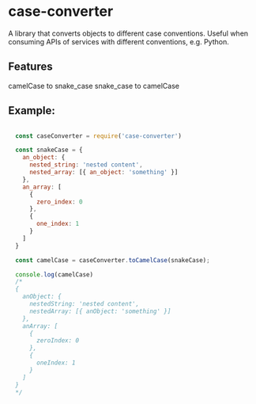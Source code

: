 # case-converter

A library that converts objects to different case conventions. Useful when consuming APIs of services with different
conventions, e.g. Python.

## Features

camelCase to snake_case
snake_case to camelCase

## Example:

```JavaScript

  const caseConverter = require('case-converter')

  const snakeCase = {
    an_object: {
      nested_string: 'nested content',
      nested_array: [{ an_object: 'something' }]
    },
    an_array: [
      {
        zero_index: 0
      },
      {
        one_index: 1
      }
    ]
  }

  const camelCase = caseConverter.toCamelCase(snakeCase);

  console.log(camelCase)
  /*
  { 
    anObject: {
      nestedString: 'nested content',
      nestedArray: [{ anObject: 'something' }]
    },
    anArray: [
      {
        zeroIndex: 0
      },
      {
        oneIndex: 1
      }
    ]
  }
  */
```
